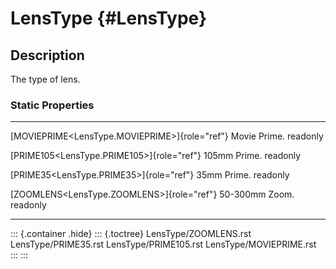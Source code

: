 LensType {#LensType}
========

Description
-----------

The type of lens.

### Static Properties

  ------------------------------------------------- ----------------
  [MOVIEPRIME\<LensType.MOVIEPRIME\>]{role="ref"}   Movie Prime.
  readonly                                          

  [PRIME105\<LensType.PRIME105\>]{role="ref"}       105mm Prime.
  readonly                                          

  [PRIME35\<LensType.PRIME35\>]{role="ref"}         35mm Prime.
  readonly                                          

  [ZOOMLENS\<LensType.ZOOMLENS\>]{role="ref"}       50-300mm Zoom.
  readonly                                          
  ------------------------------------------------- ----------------

::: {.container .hide}
::: {.toctree}
LensType/ZOOMLENS.rst LensType/PRIME35.rst LensType/PRIME105.rst
LensType/MOVIEPRIME.rst
:::
:::
